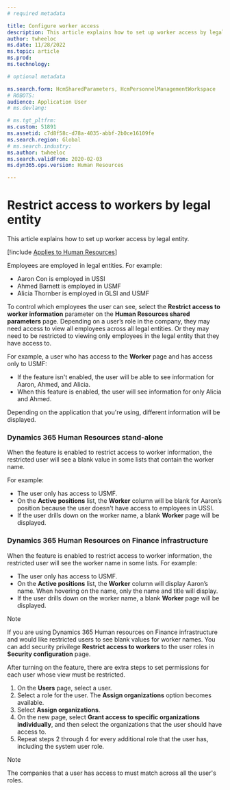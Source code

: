 ```yaml
---
# required metadata

title: Configure worker access
description: This article explains how to set up worker access by legal entity.
author: twheeloc
ms.date: 11/28/2022
ms.topic: article
ms.prod: 
ms.technology: 

# optional metadata

ms.search.form: HcmSharedParameters, HcmPersonnelManagementWorkspace
# ROBOTS: 
audience: Application User
# ms.devlang: 

# ms.tgt_pltfrm: 
ms.custom: 51891
ms.assetid: c7d8f58c-d78a-4035-abbf-2b0ce16109fe
ms.search.region: Global
# ms.search.industry: 
ms.author: twheeloc
ms.search.validFrom: 2020-02-03
ms.dyn365.ops.version: Human Resources

---
```


# Restrict access to workers by legal entity

This article explains how to set up worker access by legal entity.

[!include [Applies to Human Resources](../includes/applies-to-hr.md)]


Employees are employed in legal entities. For example:
- Aaron Con is employed in USSI 
- Ahmed Barnett is employed in USMF 
- Alicia Thornber is employed in GLSI and USMF 

To control which employees the user can see, select the **Restrict access to worker information** parameter on the **Human Resources shared parameters** page.
Depending on a user’s role in the company, they may need access to view all employees across all legal entities. Or they may need to be restricted to viewing only employees in the legal entity that they have access to. 

For example, a user who has access to the **Worker** page and has access only to USMF:
 - If the feature isn't enabled, the user will be able to see information for Aaron, Ahmed, and Alicia.
 - When this feature is enabled, the user will see information for only Alicia and Ahmed.

Depending on the application that you're using, different information will be displayed.

### Dynamics 365 Human Resources stand-alone 

When the feature is enabled to restrict access to worker information, the restricted user will see a blank value in some lists that contain the worker name. 

For example: 
 - The user only has access to USMF. 
 - On the **Active positions** list, the **Worker** column will be blank for Aaron’s position because the user doesn't have access to employees in USSI. 
 - If the user drills down on the worker name, a blank **Worker** page will be displayed.

### Dynamics 365 Human Resources on Finance infrastructure 

When the feature is enabled to restrict access to worker information, the restricted user will see the worker name in some lists. 
For example: 
 - The user only has access to USMF. 
 - On the **Active positions** list, the **Worker** column will display Aaron’s name. When hovering on the name, only the name and title will display. 
 - If the user drills down on the worker name, a blank **Worker** page will be displayed.

>[!Note] 
>If you are using Dynamics 365 Human resources on Finance infrastructure and would like restricted users to see blank values for worker names. You can add 
security privilege **Restrict access to workers** to the user roles in **Security configuration** page.


After turning on the feature, there are extra steps to set permissions for each user whose view must be restricted.
1.	On the **Users** page, select a user.
2.	Select a role for the user. The **Assign organizations** option becomes available.
3.	Select **Assign organizations**.
4.	On the new page, select **Grant access to specific organizations individually**, and then select the organizations that the user should have access to.
5.	Repeat steps 2 through 4 for every additional role that the user has, including the system user role.

>[!Note] 
>The companies that a user has access to must match across all the user's roles.
